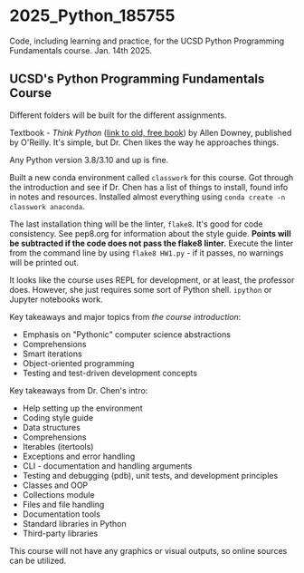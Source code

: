 # 2025_Python_185755
Code, including learning and practice, for the UCSD Python Programming Fundamentals course. Jan. 14th 2025.

##   UCSD's Python Programming Fundamentals Course

Different folders will be built for the different assignments.

Textbook - *Think Python* ([link to old, free book](https://greenteapress.com/thinkpython2/html/index.html)) by Allen Downey, published by O'Reilly. It's simple, but Dr. Chen likes the way he approaches things.

Any Python version 3.8/3.10 and up is fine.

Built a new conda environment called `classwork` for this course. Got through the introduction and see if Dr. Chen has a list of things to install, found info in notes and resources. Installed almost everything using `conda create -n classwork anaconda`.

The last installation thing will be the linter, `flake8`. It's good for code consistency. See pep8.org for information about the style guide. **Points will be subtracted if the code does not pass the flake8 linter.** Execute the linter from the command line by using `flake8 HW1.py` - if it passes, no warnings will be printed out.

It looks like the course uses REPL for development, or at least, the professor does. However, she just requires some sort of Python shell. `ipython` or Jupyter notebooks work.

Key takeaways and major topics from *the course introduction*:
* Emphasis on "Pythonic" computer science abstractions
* Comprehensions
* Smart iterations
* Object-oriented programming
* Testing and test-driven development concepts

Key takeaways from Dr. Chen's intro:
* Help setting up the environment
* Coding style guide
* Data structures
* Comprehensions
* Iterables (itertools)
* Exceptions and error handling
* CLI - documentation and handling arguments
* Testing and debugging (pdb), unit tests, and development principles
* Classes and OOP
* Collections module
* Files and file handling
* Documentation tools
* Standard libraries in Python
* Third-party libraries

This course will not have any graphics or visual outputs, so online sources can be utilized.